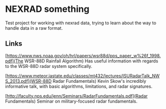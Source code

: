 # NEXRAD something

Test project for working with nexrad data, trying to learn about the way to handle data in a raw format.

## Links

[https://www.nws.noaa.gov/oh/hrl/papers/wsr88d/pps_paper_w%26f_1998.pdf](The WSR-88D Rainfall Algorithm)
Has useful information with regards to the WSR-88D radar system specifically.

[https://www.meteor.iastate.edu/classes/mt432/lectures/ISURadarTalk_NWS_2013.pdf](WSR-88D Radar Fundamentals)
Kevin Skow's incredibly informative talk, with basic algorithms, limitations, and radar signatures.

[http://faculty.nps.edu/jenn/Seminars/RadarFundamentals.pdf](Radar Fundamentals)
Seminar on military-focused radar fundamentals.